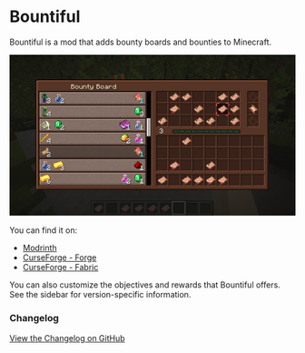 # Bountiful

Bountiful is a mod that adds bounty boards and bounties to Minecraft.

![](/images/mods/bountiful/example.png)

You can find it on:
* [Modrinth](https://modrinth.com/mod/bountiful)
* [CurseForge - Forge](https://www.curseforge.com/minecraft/mc-mods/bountiful)
* [CurseForge - Fabric](https://www.curseforge.com/minecraft/mc-mods/bountiful-fabric)

You can also customize the objectives and rewards that Bountiful offers. See the sidebar
for version-specific information.

### Changelog

[View the Changelog on GitHub](https://github.com/ejektaflex/Bountiful/blob/dev/CHANGELOG.md)